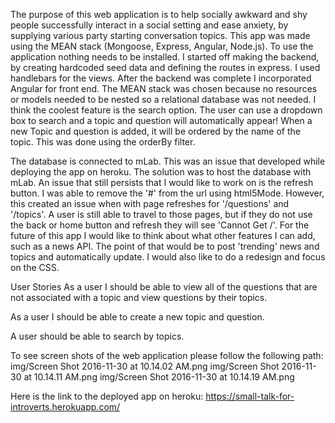 The purpose of this web application is to help socially awkward and shy people successfully interact in a social setting and ease anxiety, by supplying various party starting conversation topics.  This app was made using the MEAN stack (Mongoose, Express, Angular, Node.js). To use the application nothing needs to be installed.  I started off making the backend, by creating hardcoded seed data and defining the routes in express.  I used handlebars for the views.  After the backend was complete I incorporated Angular for front end. The MEAN stack was chosen because no resources or models needed to be nested so a relational database was not needed.  I think the coolest feature is the search option.  The user can use a dropdown box to search and a topic and question will automatically appear! When a new Topic and question is added, it will be ordered by the name of the topic. This was done using the orderBy filter.  

The database is connected to mLab. This was an issue that developed while deploying the app on heroku.  The solution was to host the database with mLab.  An issue that still persists that I would like to work on is the refresh button.  I was able to remove the '#' from the url using html5Mode.  However, this created an issue when with page refreshes for '/questions' and '/topics'.  A user is still able to travel to those pages, but if they do not use the back or home button and refresh they will see 'Cannot Get /'. For the future of this app I would like to think about what other features I can add, such as a news API. The point of that would be to post 'trending' news and topics and automatically update.  I would also like to do a redesign and focus on the CSS.  

User Stories
  As a user I should be able to view all of the questions that are not associated with a topic and view questions by their topics.

  As a user I should be able to create a new topic and question.

  A user should be able to search by topics.

To see screen shots of the web application please follow the following path:
  img/Screen Shot 2016-11-30 at 10.14.02 AM.png
  img/Screen Shot 2016-11-30 at 10.14.11 AM.png
  img/Screen Shot 2016-11-30 at 10.14.19 AM.png

Here is the link to the deployed app on heroku: https://small-talk-for-introverts.herokuapp.com/
